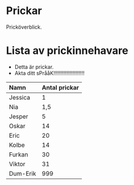 # Prickar
Pricköverblick.

# Lista av prickinnehavare

- Detta är prickar.
- Akta ditt sPrååK!!!!!!!!!!!!!!!!!!!!!

| Namn | Antal prickar |
|:-----|:---------|
| Jessica | 1 |
| Nia | 1,5 |
| Jesper | 5 |
| Oskar | 14 |
| Eric | 20 |
| Kolbe | 14 |
| Furkan | 30 |
| Viktor | 31 |
| Dum-Erik | 999 |
